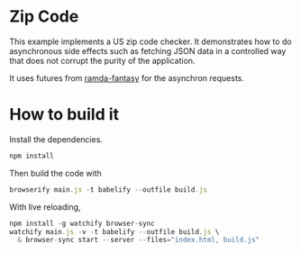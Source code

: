 # Zip Code

This example implements a US zip code checker. It demonstrates how to do
asynchronous side effects such as fetching JSON data in a controlled way
that does not corrupt the purity of the application.

It uses futures from [ramda-fantasy](https://github.com/ramda/ramda-fantasy)
for the asynchron requests.

# How to build it

Install the dependencies.

```javascript
npm install
```

Then build the code with

```javascript
browserify main.js -t babelify --outfile build.js
```

With live reloading,

```javascript
npm install -g watchify browser-sync
watchify main.js -v -t babelify --outfile build.js \
  & browser-sync start --server --files="index.html, build.js"
```
